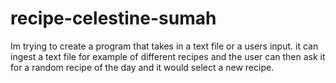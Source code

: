 # recipe-celestine-sumah
Im trying to create a program that takes in a text file or a users input. it can ingest a text file for example of different recipes and the user can then ask it for a random recipe of the day and it would select a new recipe.
